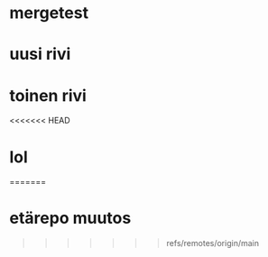 # mergetest
# uusi rivi
# toinen rivi
<<<<<<< HEAD
# lol
=======
# etärepo muutos
>>>>>>> refs/remotes/origin/main
